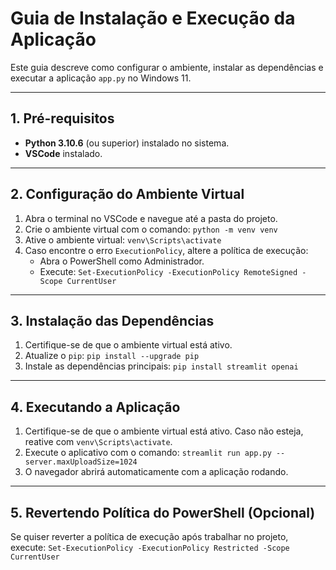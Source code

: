 # Guia de Instalação e Execução da Aplicação

Este guia descreve como configurar o ambiente, instalar as dependências e executar a aplicação `app.py` no Windows 11.

---

## 1. Pré-requisitos

- **Python 3.10.6** (ou superior) instalado no sistema.
- **VSCode** instalado.

---

## 2. Configuração do Ambiente Virtual

1. Abra o terminal no VSCode e navegue até a pasta do projeto.
2. Crie o ambiente virtual com o comando:
   `python -m venv venv`
3. Ative o ambiente virtual:
   `venv\Scripts\activate`
4. Caso encontre o erro `ExecutionPolicy`, altere a política de execução:
   - Abra o PowerShell como Administrador.
   - Execute: `Set-ExecutionPolicy -ExecutionPolicy RemoteSigned -Scope CurrentUser`

---

## 3. Instalação das Dependências

1. Certifique-se de que o ambiente virtual está ativo.
2. Atualize o `pip`: `pip install --upgrade pip`
3. Instale as dependências principais: `pip install streamlit openai`

---

## 4. Executando a Aplicação

1. Certifique-se de que o ambiente virtual está ativo. Caso não esteja, reative com `venv\Scripts\activate`.
2. Execute o aplicativo com o comando: `streamlit run app.py --server.maxUploadSize=1024`
3. O navegador abrirá automaticamente com a aplicação rodando.

---

## 5. Revertendo Política do PowerShell (Opcional)

Se quiser reverter a política de execução após trabalhar no projeto, execute:
`Set-ExecutionPolicy -ExecutionPolicy Restricted -Scope CurrentUser`